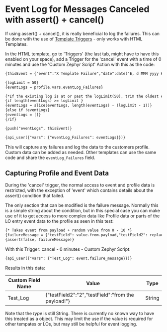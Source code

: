 # Event Log for Messages Canceled with assert() + cancel()
If using assert() + cancel(), it is really beneficial to log the failures. This can be done with the use of [Template Triggers](https://getstarted.sailthru.com/email/trig-transac/create-template-triggers/) - only works with HTML Templates. 

In the HTML template, go to 'Triggers' (the last tab, might have to have this enabled on your space), add a Trigger for the 'cancel' event with a time of 0 minutes and use the 'Custom Zephyr Script' Action with this as the code:
``` handlebars
{thisEvent = {"event":"X Template Failure","date":date("E, d MMM yyyy HH:mm:ss Z", time("now")),"cartSkus":cartSkus,"failureMessage":event.failure_message}}

{logLimit = 50}
{eventLogs = profile.vars.eventLog_Failures}

{*If the existing log is at or past the logLimit(50), trim the oldest entries and add the new event*}
{if length(eventLogs) >= logLimit }
{eventLogs = slice(eventLogs, length(eventLogs) - (logLimit - 1))}
{else if !eventLogs}
{eventLogs = []}
{/if}

{push("eventLogs", thisEvent)}

{api_user({"vars": {"eventLog_Failures": eventLogs}})}
```

This will capture any failures and log the data to the customers profile. Custom data can be added as needed.  Other templates can use the same code and share the `eventLog_Failures` field.

## Capturing Profile and Event Data
During the 'cancel' trigger, the normal access to event and profile data is restricted, with the exception of 'event' which contains details about the assert() condition that failed.

The only section that can be modified is the failure message. Normally this is a simple string about the condition, but in this special case you can make use of it to get access to more complex data like Profile data or parts of the LO entry event data to the profile as seen in this test:
``` handlebars
{* Takes event from payload + random value from 0 - 10 *}
{failureMessage = {"testField": value.from.payload,"testField2": replace(round(random() * 10),".0","")}}
{assert(false, failureMessage)}
```

With this Trigger: cancel - 0 minutes - Custom Zephyr Script:
``` handlebars
{api_user({"vars": {"Test_Log": event.failure_message}})}
```
Results in this data:

| Custom Field Name | Value | Type |
| ------------- | ------------- | ------------- |
| Test_Log | 	{"testField2":"2","testField":"from the payload!"} | String |

Note that the _type_ is still String. There is currently no known way to have this treated as a object. This may limit the use if the value is required for other tempates or LOs, but may still be helpful for event logging.
